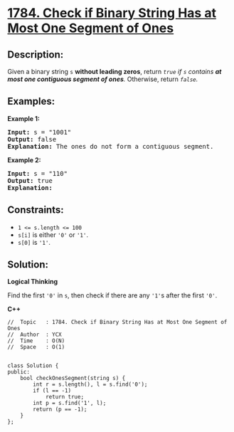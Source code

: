 # [1784. Check if Binary String Has at Most One Segment of Ones](https://leetcode.com/problems/check-if-binary-string-has-at-most-one-segment-of-ones/)


## Description:

<p>Given a binary string <code>s</code> <strong>without leading zeros</strong>, return <em><code>true</code> if <code>s</code> contains <strong>at most one contiguous segment of ones</strong>.</em> Otherwise, return <em><code>false</code>.</em></p>


## Examples:

<strong>Example 1:</strong>
<pre>
<strong>Input:</strong> s = "1001"
<strong>Output:</strong> false
<strong>Explanation:</strong> The ones do not form a contiguous segment.
</pre>

<strong>Example 2:</strong>
<pre>
<strong>Input:</strong> s = "110"
<strong>Output:</strong> true
<strong>Explanation:</strong> 
</pre>


## Constraints:

<ul>
    <li><code>1 &lt;= s.length &lt;= 100</code></li>
    <li><code>s[i]</code> is either <code>'0'</code> or <code>'1'</code>.</li>
    <li><code>s[0]</code> is <code>'1'</code>.</li>
</ul>


## Solution:

<strong>Logical Thinking</strong>
<p>Find the first <code>'0'</code> in <code>s</code>, then check if there are any <code>'1'</code>s after the first <code>'0'</code>.</p>


<strong>C++</strong>

```
//  Topic   : 1784. Check if Binary String Has at Most One Segment of Ones
//  Author  : YCX
//  Time    : O(N)
//  Space   : O(1)


class Solution {
public:
    bool checkOnesSegment(string s) {
        int r = s.length(), l = s.find('0');
        if (l == -1)
            return true;
        int p = s.find('1', l);
        return (p == -1);
    }
};
```
